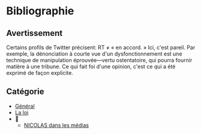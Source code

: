 # Bibliographie

## Avertissement

Certains profils de Twitter précisent: RT ≠ « en accord. » Ici, c'est pareil. Par exemple, la dénonciation à courte vue d'un dysfonctionnement est une technique de manipulation éprouvée—vertu ostentatoire, qui pourra fournir matière à une tribune. Ce qui fait foi d'une opinion, c'est ce qui a été exprimé de façon explicite.

## Catégorie
* [Général](./bib-gen.md)
* [La loi](./bib-loi.md)
* 📁
    * [NICOLAS dans les médias](./nicolas-medias.md)
